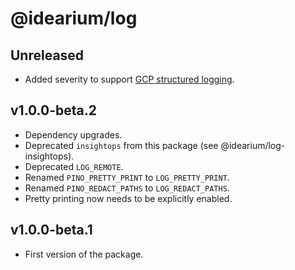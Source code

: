 # @idearium/log

## Unreleased

-   Added severity to support [GCP structured logging](https://cloud.google.com/logging/docs/structured-logging).

## v1.0.0-beta.2

-   Dependency upgrades.
-   Deprecated `insightops` from this package (see @idearium/log-insightops).
-   Deprecated `LOG_REMOTE`.
-   Renamed `PINO_PRETTY_PRINT` to `LOG_PRETTY_PRINT`.
-   Renamed `PINO_REDACT_PATHS` to `LOG_REDACT_PATHS`.
-   Pretty printing now needs to be explicitly enabled.

## v1.0.0-beta.1

-   First version of the package.
